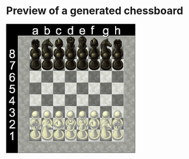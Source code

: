 
# Preview of a generated chessboard
![Preview](https://raw.githubusercontent.com/Subtixx/Chessbot/master/temp/chess.jpg)